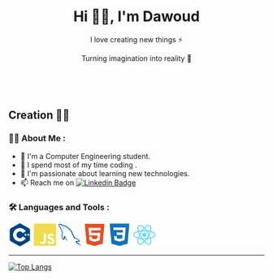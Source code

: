 <h1 align="center"> Hi 👋🏻, I'm Dawoud</br> 
</h1>
<p align="center">I love creating new things ⚡</p>
<p align="center">Turning imagination into reality 🚀</p>

<p align="center">  <a href="https://dawoud007.github.io/pw4m/" target="_blank"><img alt="" src="https://img.shields.io/badge/Portfolio-000?logo=vercel&logoColor=yellow&style=for-the-badge" style="vertical-align:center" /></a>

<a href="https://www.linkedin.com/in/mohamed-dawoud-ba04701b9/" target="_blank"><img alt="" src="https://img.shields.io/badge/LinkedIn-000?logo=linkedin&logoColor=0A66C2&style=for-the-badge" style="vertical-align:center" /></a> </p>




## Creation 👨‍💻
### 👨‍💻 About Me :
- 🔭 I'm a Computer Engineering student.
- 🌱 I spend most of my time  coding .
- 👯 I'm passionate about learning new technologies.
- 📫 Reach me on [![Linkedin Badge](https://img.shields.io/badge/-dawoud-blue?style=flat&logo=Linkedin&logoColor=white)](https://www.linkedin.com/in/mohamed-dawood-ba04701b9/)


### :hammer_and_wrench: Languages and Tools :
<div>

   <img src="https://github.com/devicons/devicon/blob/master/icons/cplusplus/cplusplus-plain.svg" width="45" height="45"/>
   <img src="https://github.com/devicons/devicon/blob/master/icons/javascript/javascript-plain.svg" width="45" height="45"/>
  
   <img src="https://github.com/devicons/devicon/blob/master/icons/mysql/mysql-plain.svg" width="45" height="45"/>

   <img src="https://github.com/devicons/devicon/blob/master/icons/html5/html5-plain.svg" width="45" height="45"/>
   <img src="https://github.com/devicons/devicon/blob/master/icons/css3/css3-plain.svg" width="45" height="45"/>
   <img src="https://github.com/devicons/devicon/blob/master/icons/react/react-original.svg" width="45" height="45"/>

</div>


---


[![Top Langs](https://github-readme-stats.vercel.app/api/top-langs/?username=dawoud007&layout=compact&theme=radical)](https://github.com/anuraghazra/github-readme-stats)
